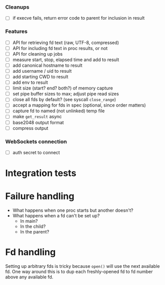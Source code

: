### Cleanups

- [ ] if execve fails, return error code to parent for inclusion in result

### Features

- [ ] API for retrieving fd text (raw, UTF-8, compressed)
- [ ] API for including fd text in proc results, or not
- [ ] API for cleaning up jobs
- [ ] measure start, stop, elapsed time and add to result
- [ ] add canonical hostname to result
- [ ] add username / uid to result
- [ ] add starting CWD to result
- [ ] add env to result
- [ ] limit size (start? end? both?) of memory capture
- [ ] set pipe buffer sizes to max; adjust pipe read sizes
- [ ] close all fds by default?  (see syscall `close_range`)
- [ ] accept a mapping for fds in spec (optional, since order matters)
- [ ] capture fd to named (not unlinked) temp file
- [ ] make `get_result` async
- [ ] base2048 output format
- [ ] compress output

### WebSockets connection

- [ ] auth secret to connect


# Integration tests


# Failure handling

- What happens when one proc starts but another doesn't?
- What happens when a fd can't be set up?
  - In main?
  - In the child?
  - In the parent?


# Fd handling

Setting up arbitrary fds is tricky because `open()` will use the next available
fd.  One way around this is to dup each freshly-opened fd to fd number above any
available fd.


